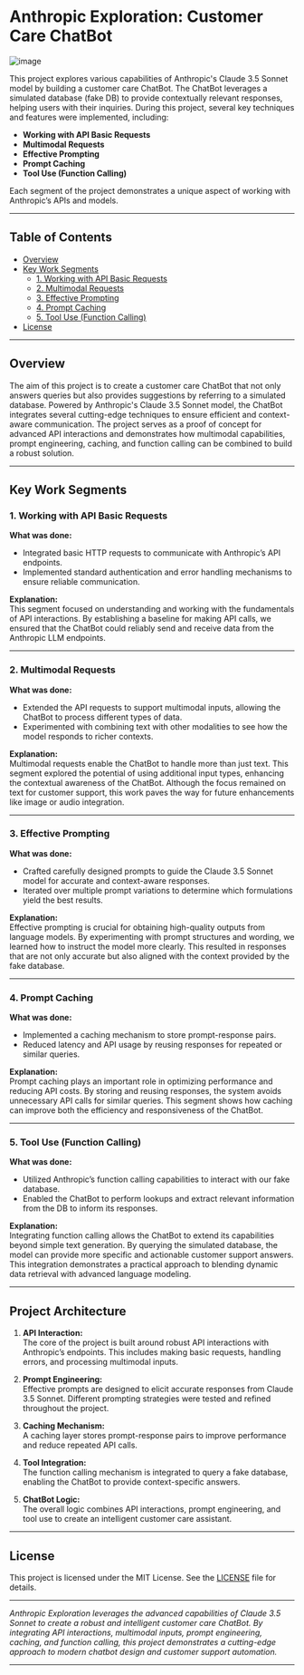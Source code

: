 # Anthropic Exploration: Customer Care ChatBot

![image](https://github.com/user-attachments/assets/8b6b9b61-4774-4bfd-bd75-93ba2de24990)


This project explores various capabilities of Anthropic's Claude 3.5 Sonnet model by building a customer care ChatBot. The ChatBot leverages a simulated database (fake DB) to provide contextually relevant responses, helping users with their inquiries. During this project, several key techniques and features were implemented, including:

- **Working with API Basic Requests**
- **Multimodal Requests**
- **Effective Prompting**
- **Prompt Caching**
- **Tool Use (Function Calling)**

Each segment of the project demonstrates a unique aspect of working with Anthropic’s APIs and models.

---

## Table of Contents

- [Overview](#overview)
- [Key Work Segments](#key-work-segments)
  - [1. Working with API Basic Requests](#1-working-with-api-basic-requests)
  - [2. Multimodal Requests](#2-multimodal-requests)
  - [3. Effective Prompting](#3-effective-prompting)
  - [4. Prompt Caching](#4-prompt-caching)
  - [5. Tool Use (Function Calling)](#5-tool-use-function-calling)
- [License](#license)

---

## Overview

The aim of this project is to create a customer care ChatBot that not only answers queries but also provides suggestions by referring to a simulated database. Powered by Anthropic's Claude 3.5 Sonnet model, the ChatBot integrates several cutting-edge techniques to ensure efficient and context-aware communication. The project serves as a proof of concept for advanced API interactions and demonstrates how multimodal capabilities, prompt engineering, caching, and function calling can be combined to build a robust solution.

---

## Key Work Segments

### 1. Working with API Basic Requests

**What was done:**  
- Integrated basic HTTP requests to communicate with Anthropic’s API endpoints.
- Implemented standard authentication and error handling mechanisms to ensure reliable communication.

**Explanation:**  
This segment focused on understanding and working with the fundamentals of API interactions. By establishing a baseline for making API calls, we ensured that the ChatBot could reliably send and receive data from the Anthropic LLM endpoints.

---

### 2. Multimodal Requests

**What was done:**  
- Extended the API requests to support multimodal inputs, allowing the ChatBot to process different types of data.
- Experimented with combining text with other modalities to see how the model responds to richer contexts.

**Explanation:**  
Multimodal requests enable the ChatBot to handle more than just text. This segment explored the potential of using additional input types, enhancing the contextual awareness of the ChatBot. Although the focus remained on text for customer support, this work paves the way for future enhancements like image or audio integration.

---

### 3. Effective Prompting

**What was done:**  
- Crafted carefully designed prompts to guide the Claude 3.5 Sonnet model for accurate and context-aware responses.
- Iterated over multiple prompt variations to determine which formulations yield the best results.

**Explanation:**  
Effective prompting is crucial for obtaining high-quality outputs from language models. By experimenting with prompt structures and wording, we learned how to instruct the model more clearly. This resulted in responses that are not only accurate but also aligned with the context provided by the fake database.

---

### 4. Prompt Caching

**What was done:**  
- Implemented a caching mechanism to store prompt-response pairs.
- Reduced latency and API usage by reusing responses for repeated or similar queries.

**Explanation:**  
Prompt caching plays an important role in optimizing performance and reducing API costs. By storing and reusing responses, the system avoids unnecessary API calls for similar queries. This segment shows how caching can improve both the efficiency and responsiveness of the ChatBot.

---

### 5. Tool Use (Function Calling)

**What was done:**  
- Utilized Anthropic’s function calling capabilities to interact with our fake database.
- Enabled the ChatBot to perform lookups and extract relevant information from the DB to inform its responses.

**Explanation:**  
Integrating function calling allows the ChatBot to extend its capabilities beyond simple text generation. By querying the simulated database, the model can provide more specific and actionable customer support answers. This integration demonstrates a practical approach to blending dynamic data retrieval with advanced language modeling.

---

## Project Architecture

1. **API Interaction:**  
   The core of the project is built around robust API interactions with Anthropic’s endpoints. This includes making basic requests, handling errors, and processing multimodal inputs.

2. **Prompt Engineering:**  
   Effective prompts are designed to elicit accurate responses from Claude 3.5 Sonnet. Different prompting strategies were tested and refined throughout the project.

3. **Caching Mechanism:**  
   A caching layer stores prompt-response pairs to improve performance and reduce repeated API calls.

4. **Tool Integration:**  
   The function calling mechanism is integrated to query a fake database, enabling the ChatBot to provide context-specific answers.

5. **ChatBot Logic:**  
   The overall logic combines API interactions, prompt engineering, and tool use to create an intelligent customer care assistant.

---

## License

This project is licensed under the MIT License. See the [LICENSE](LICENSE) file for details.

---

*Anthropic Exploration leverages the advanced capabilities of Claude 3.5 Sonnet to create a robust and intelligent customer care ChatBot. By integrating API interactions, multimodal inputs, prompt engineering, caching, and function calling, this project demonstrates a cutting-edge approach to modern chatbot design and customer support automation.*

---

